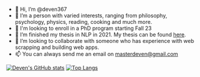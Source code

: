 - 👋 Hi, I’m @deven367
- 👀 I’m a person with varied interests, ranging from philosophy, psychology, physics, reading, cooking and much more.
- 👀 I'm looking to enroll in a PhD program starting Fall 23
- 🌱 I’m finished my thesis in NLP in 2021. My thesis can be found [here](https://etd.ohiolink.edu/apexprod/rws_olink/r/1501/10?clear=10&p10_accession_num=ucin1637311155942699).
- 💞️ I’m looking to collaborate with someone who has experience with web scrapping and building web apps.
- 📫 You can always send me an email on masterdeven@gmail.com

[![Deven's GitHub stats](https://github-readme-stats.vercel.app/api?username=deven367&layout=compact)](https://github.com/anuraghazra/github-readme-stats)
[![Top Langs](https://github-readme-stats.vercel.app/api/top-langs/?username=deven367&layout=compact&hide=jupyter%20notebook)](https://github.com/anuraghazra/github-readme-stats)



<!---
deven367/deven367 is a ✨ special ✨ repository because its `README.md` (this file) appears on your GitHub profile.
You can click the Preview link to take a look at your changes.
--->
